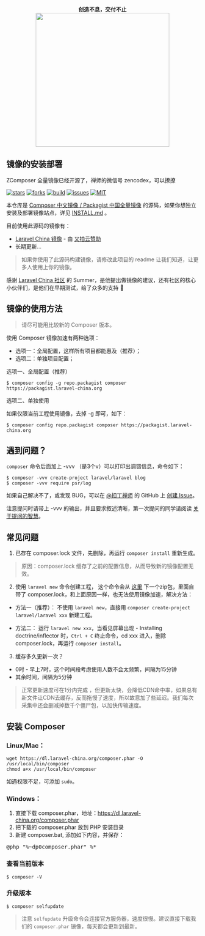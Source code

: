 <p align="center">
  <br>
  <b>创造不息，交付不止</b>
  <br>
  <a href="http://yousails.mikecrm.com/4Dh5uWU">
    <img src="https://yousails.com/banners/brand.png" width=350>
  </a>
</p>

## 镜像的安装部署

ZComposer 全量镜像已经开源了，禅师的微信号 zencodex，可以撩撩

[![stars](https://img.shields.io/github/stars/zencodex/composer-mirror.svg)](https://github.com/zencodex/composer-mirror)
[![forks](https://img.shields.io/github/forks/zencodex/composer-mirror.svg)](https://github.com/zencodex/composer-mirror)
[![build](https://img.shields.io/badge/build-passing-brightgreen.svg)](https://github.com/zencodex/composer-mirror)
[![issues](https://img.shields.io/github/issues/zencodex/composer-mirror.svg)](https://github.com/zencodex/composer-mirror)
[![MIT](https://img.shields.io/badge/license-MIT-lightgrey.svg)](https://github.com/zencodex/composer-mirror)

本仓库是 [Composer 中文镜像 / Packagist 中国全量镜像](https://learnku.com/laravel/composer) 的源码，如果你想独立安装及部署镜像站点，详见 [INSTALL.md](https://github.com/zencodex/composer-mirror/blob/master/INSTALL.md) 。

目前使用此源码的镜像有：

- [Laravel China 镜像](https://learnku.com/laravel/composer) - 由 [又拍云赞助](https://www.upyun.com/products/prismcdn?utm_source=laravelchina&utm_medium=banner&utm_campaign=prismcdn&utm_content=0503)
- 长期更新...

> 如果你使用了此源码构建镜像，请修改此项目的 readme 让我们知道，让更多人使用上你的镜像。

感谢 [Laravel China 社区](https://learnku.com/laravel) 的 Summer，是他提出做镜像的建议，还有社区的核心小伙伴们，是他们在早期测试，给了众多的支持 🙏

## 镜像的使用方法

> 请尽可能用比较新的 Composer 版本。

使用 Composer 镜像加速有两种选项：

- 选项一：全局配置，这样所有项目都能惠及（推荐）；
- 选项二：单独项目配置；

选项一、全局配置（推荐）

```shell
$ composer config -g repo.packagist composer https://packagist.laravel-china.org
```

选项二、单独使用

如果仅限当前工程使用镜像，去掉 -g 即可，如下：    

```shell  
$ composer config repo.packagist composer https://packagist.laravel-china.org
```

## 遇到问题？

`composer` 命令后面加上 -vvv （是3个v）可以打印出调错信息，命令如下：

```shell
$ composer -vvv create-project laravel/laravel blog
$ composer -vvv require psr/log
```
   
如果自己解决不了，或发现 BUG，可以在 [@扣丁禅师](https://laravel-china.org/users/12063) 的 GitHub 上 [创建 Issue](https://github.com/zencodex/composer/issues/new)。

注意提问时请带上 -vvv 的输出，并且要求叙述清晰，第一次提问的同学请阅读 [关于提问的智慧](https://laravel-china.org/topics/2396/wisdom-of-asking-questions-chinese-version)。

## 常见问题

1. 已存在 composer.lock 文件，先删除，再运行 `composer install` 重新生成。
> 原因：composer.lock 缓存了之前的配置信息，从而导致新的镜像配置无效。

2. 使用 `laravel new` 命令创建工程， 这个命令会从 [这里](http://cabinet.laravel.com/latest.zip) 下一个zip包，里面自带了 composer.lock，和上面原因一样，也无法使用镜像加速，解决方法：

- 方法一（推荐）：
不使用 `laravel new`，直接用 `composer create-project laravel/laravel xxx` 新建工程。

- 方法二：
运行 `laravel new xxx`，当看见屏幕出现 - Installing doctrine/inflector 时，`Ctrl + C` 终止命令，cd xxx 进入，删除 composer.lock，再运行 `composer install`。

3. 缓存多久更新一次？

- 0时 - 早上7时，这个时间段考虑使用人数不会太频繁，间隔为15分钟
- 其余时间，间隔为5分钟

> 正常更新速度可在1分内完成 ，但更新太快，会降低CDN命中率，如果总有新文件让CDN去缓存，反而拖慢了速度，所以故意加了些延迟。我们每次采集中还会删减掉数千个僵尸包，以加快传输速度。

## 安装 Composer

### Linux/Mac：

    wget https://dl.laravel-china.org/composer.phar -O /usr/local/bin/composer
	chmod a+x /usr/local/bin/composer
 
 如遇权限不足，可添加 `sudo`。
 
###  Windows：

1. 直接下载 composer.phar，地址：https://dl.laravel-china.org/composer.phar
2. 把下载的 composer.phar 放到 PHP 安装目录
3. 新建 composer.bat, 添加如下内容，并保存：  

<pre>@php "%~dp0composer.phar" %*</pre>

### 查看当前版本

```shell
$ composer -V
```

### 升级版本

```shell
$ composer selfupdate
```

> 注意 `selfupdate` 升级命令会连接官方服务器，速度很慢。建议直接下载我们的 `composer.phar` 镜像，每天都会更新到最新。
